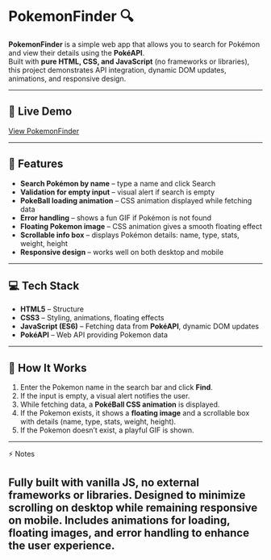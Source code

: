 # PokemonFinder 🔍

**PokemonFinder** is a simple web app that allows you to search for Pokémon and view their details using the **PokéAPI**.  
Built with **pure HTML, CSS, and JavaScript** (no frameworks or libraries), this project demonstrates API integration, dynamic DOM updates, animations, and responsive design.

---

## 🔗 Live Demo

[View PokemonFinder](https://gayatri-kumari.github.io/pokemonFinder/)

---

## 📝 Features

- **Search Pokémon by name** – type a name and click Search  
- **Validation for empty input** – visual alert if search is empty 
- **PokeBall loading animation** – CSS animation displayed while fetching data  
- **Error handling** – shows a fun GIF if Pokémon is not found  
- **Floating Pokemon image** – CSS animation gives a smooth floating effect  
- **Scrollable info box** – displays Pokémon details: name, type, stats, weight, height  
- **Responsive design** – works well on both desktop and mobile  

---

## 💻 Tech Stack

- **HTML5** – Structure  
- **CSS3** – Styling, animations, floating effects  
- **JavaScript (ES6)** – Fetching data from **PokéAPI**, dynamic DOM updates  
- **PokéAPI** – Web API providing Pokemon data  

---

## 🚀 How It Works

1. Enter the Pokemon name in the search bar and click **Find**.  
2. If the input is empty, a visual alert notifies the user.  
3. While fetching data, a **PokéBall CSS animation** is displayed.  
4. If the Pokemon exists, it shows a **floating image** and a scrollable box with details (name, type, stats, weight, height).  
5. If the Pokemon doesn’t exist, a playful GIF is shown.  

---

⚡ Notes

Fully built with vanilla JS, no external frameworks or libraries.
Designed to minimize scrolling on desktop while remaining responsive on mobile.
Includes animations for loading, floating images, and error handling to enhance the user experience.
---
